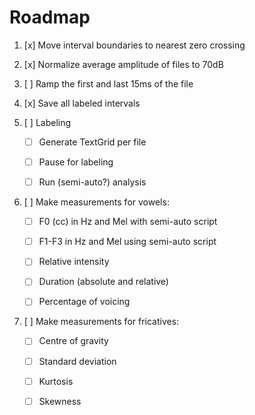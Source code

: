 Roadmap
=======

1. [x] Move interval boundaries to nearest zero crossing

2. [x] Normalize average amplitude of files to 70dB

3. [ ] Ramp the first and last 15ms of the file

4. [x] Save all labeled intervals

5. [ ] Labeling

   * [ ] Generate TextGrid per file

   * [ ] Pause for labeling

   * [ ] Run (semi-auto?) analysis

6. [ ] Make measurements for vowels:

   * [ ] F0 (cc) in Hz and Mel with semi-auto script

   * [ ] F1-F3 in Hz and Mel using semi-auto script

   * [ ] Relative intensity

   * [ ] Duration (absolute and relative)

   * [ ] Percentage of voicing

7. [ ] Make measurements for fricatives:

   * [ ] Centre of gravity

   * [ ] Standard deviation

   * [ ] Kurtosis

   * [ ] Skewness
